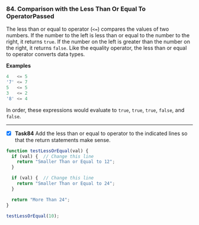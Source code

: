 ### 84. Comparison with the Less Than Or Equal To OperatorPassed
The less than or equal to operator (`<=`) compares the values of two numbers. If the number to the left is less than or equal to the number to the right, it returns `true`. If the number on the left is greater than the number on the right, it returns `false`. Like the equality operator, the less than or equal to operator converts data types.

**Examples**
```js
4   <= 5
'7' <= 7
5   <= 5
3   <= 2
'8' <= 4
```
In order, these expressions would evaluate to `true`, `true`,  `true`, `false`, and `false`.
******************************
- [x] **Task84** Add the less than or equal to operator to the indicated lines so that the return statements make sense.


```js
function testLessOrEqual(val) {
  if (val) {  // Change this line
    return "Smaller Than or Equal to 12";
  }

  if (val) {  // Change this line
    return "Smaller Than or Equal to 24";
  }

  return "More Than 24";
}

testLessOrEqual(10);
```